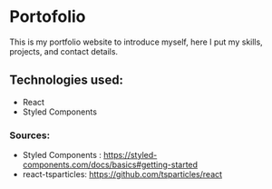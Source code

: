 # Portofolio

This is my portfolio website to introduce myself, here I put my skills, projects, and contact details.

## Technologies used:

- React
- Styled Components

### Sources:

- Styled Components : https://styled-components.com/docs/basics#getting-started
- react-tsparticles: https://github.com/tsparticles/react

